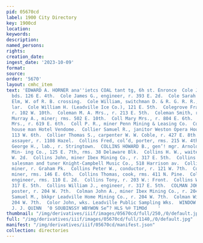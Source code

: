 ```yaml
---
pid: 05670cd
label: 1900 City Directory
key: 1900cd
location: 
keywords: 
description: 
named_persons: 
rights: 
creation_date: 
ingest_date: '2023-10-09'
format: 
source: 
order: '5670'
layout: cmhc_item
text: 'EDWARD A. HORNER ana''ietcs COAL tant tg, 6h st. Enronce  Cole James, engineer,
  bds. 126 E. 4th.  Cole James G., engineer, r. 393 E. 2d.  Cole Sarah J. Mrs., r.
  Elm, W. of R. B. crossing.  Cole William, switchman D. & R. G. R. R., rms. 918 Pop-
  lar.  Cole William H. (Leadville Ice Co.), 121 E. 5th.  Colegrove Frank Edson, miner,
  r. 102 W. 10th.  Coleman M. A. Mrs., r. 213 E. 5th.  Coleman Smith, r. 705 W. Chestnut.  Colgin
  Murray A., miner; rms. 502 E. 10th.  Coll Mary Mrs., r. 804 E. 6th.  Coll Mary A.
  Mrs., r. 619 E. 6th.  Coll P. R., miner Penn Mining & Leasing Co.  Collette William,
  house man Hotel Vendome.  Collier Samuel R., janitor Weston Opera House, r. rear
  113 W. 6th.  Collier Thomas S., carpenter W. W. Coble, r. 427 E. 8th.  Collins Francis,
  assayer, r. 1108 Hazel.  Collins Fred, col’d, porter, rms. 215 W. 4th.  Collins
  George H., lab., r. Stringtown.  COLLINS HOWARD B., gen’! mgr. Arnold Leasing &
  Min- ing Co., 125 E. 7th, rms. 38 Delaware Blk.  Collins H. W., waiter, rms. 127
  W. 2d.  Collins John, miner Ibex Mining Co., r. 317 E. 5th.  Collins Joseph A.,
  salesman and tuner Knight-Campbell Music Co., 518 Harrison av.  Collins Patrick,
  miner, r. Graham Pk.  Collins Peter W., conductor, r. 121 W. 7th.  Collins Philip,
  miner, rms. 146 E. 6th.  Collins Thomas, cook, rms. 411 N. Pine.  Collins Timothy,
  engineer, rms. 110 E. 2d.  Collins Tony, r. 203 W.: Front.  Collins William, r.
  317 E. 5th.  Collins William J., engineer, r. 317 E. 5th.  COLMAN JOHN, city bill
  poster, r. 204 W. 7th.  Colman John A., miner Ibex Mining Co., r. 204 W. 7th.  Colman
  Samuel M., bkkpr Leadville Home Mining Co., r. 204 W. 7th.  Colman William A., r.
  204 W. 7th.  Color John, wks. Leadville Public Sampling Wks.  WINDOW GLASS, rieta''streer
  J. J. QUINN  ‘0 SOUBINSSY WBYWON Se”? HLS %® T1MOd    '
thumbnail: "/img/derivatives/iiif/images/05670cd/full/250,/0/default.jpg"
full: "/img/derivatives/iiif/images/05670cd/full/1140,/0/default.jpg"
manifest: "/img/derivatives/iiif/05670cd/manifest.json"
collection: directories
---
```

